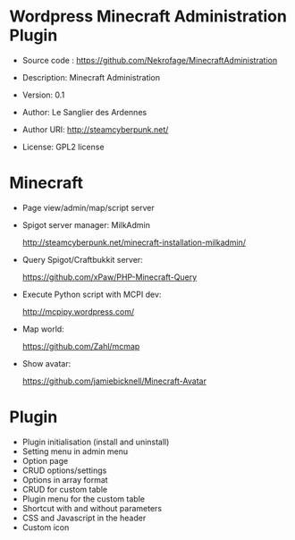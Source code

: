 Wordpress Minecraft Administration Plugin
=========================================

- Source code : https://github.com/Nekrofage/MinecraftAdministration

- Description: Minecraft Administration
- Version: 0.1
- Author: Le Sanglier des Ardennes
- Author URI: http://steamcyberpunk.net/
- License: GPL2 license

Minecraft
=========

- Page view/admin/map/script server

- Spigot server manager: MilkAdmin

  http://steamcyberpunk.net/minecraft-installation-milkadmin/

- Query Spigot/Craftbukkit server:

  https://github.com/xPaw/PHP-Minecraft-Query

- Execute Python script with MCPI dev:

  http://mcpipy.wordpress.com/

- Map world:

  https://github.com/Zahl/mcmap

- Show avatar:

  https://github.com/jamiebicknell/Minecraft-Avatar

Plugin
======

- Plugin initialisation (install and uninstall)
- Setting menu in admin menu
- Option page
- CRUD options/settings
- Options in array format 
- CRUD for custom table
- Plugin menu for the custom table
- Shortcut with and without parameters
- CSS and Javascript in the header
- Custom icon

